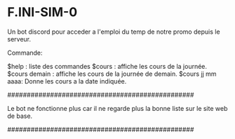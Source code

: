 # F.INI-SIM-0

Un bot discord pour acceder a l'emploi du temp de notre promo depuis le serveur.

Commande:

$help : liste des commandes
$cours : affiche les cours de la journée. 
$cours demain : affiche les cours de la journée de demain. 
$cours jj mm aaaa: Donne les cours a la date indiquée.

################################################

Le bot ne fonctionne plus car il ne regarde plus la bonne liste sur le site web de base.

################################################
